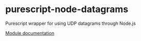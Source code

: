 # purescript-node-datagrams
Purescript wrapper for using UDP datagrams through Node.js

[Module documentation](docs/Node/)
